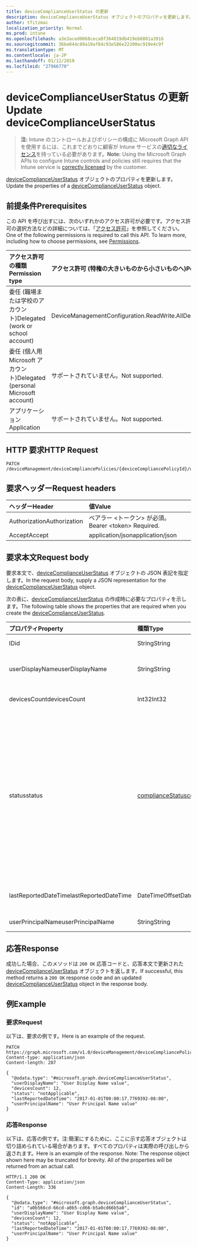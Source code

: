 ```yaml
---
title: deviceComplianceUserStatus の更新
description: deviceComplianceUserStatus オブジェクトのプロパティを更新します。
author: tfitzmac
localization_priority: Normal
ms.prod: intune
ms.openlocfilehash: a3e3aced0068ceca0f364819db419eb8801a3916
ms.sourcegitcommit: 36be044c89a19af84c93e586e22200ec919e4c9f
ms.translationtype: MT
ms.contentlocale: ja-JP
ms.lasthandoff: 01/12/2019
ms.locfileid: "27966770"
---
```

# <a name="update-devicecomplianceuserstatus"></a><span data-ttu-id="45de5-103">deviceComplianceUserStatus の更新</span><span class="sxs-lookup"><span data-stu-id="45de5-103">Update deviceComplianceUserStatus</span></span>

> <span data-ttu-id="45de5-104">**注:** Intune のコントロールおよびポリシーの構成に Microsoft Graph API を使用するには、これまでどおりに顧客が Intune サービスの[適切なライセンス](https://go.microsoft.com/fwlink/?linkid=839381)を持っている必要があります。</span><span class="sxs-lookup"><span data-stu-id="45de5-104">**Note:** Using the Microsoft Graph APIs to configure Intune controls and policies still requires that the Intune service is [correctly licensed](https://go.microsoft.com/fwlink/?linkid=839381) by the customer.</span></span>

<span data-ttu-id="45de5-105">[deviceComplianceUserStatus](../resources/intune-deviceconfig-devicecomplianceuserstatus.md) オブジェクトのプロパティを更新します。</span><span class="sxs-lookup"><span data-stu-id="45de5-105">Update the properties of a [deviceComplianceUserStatus](../resources/intune-deviceconfig-devicecomplianceuserstatus.md) object.</span></span>
## <a name="prerequisites"></a><span data-ttu-id="45de5-106">前提条件</span><span class="sxs-lookup"><span data-stu-id="45de5-106">Prerequisites</span></span>
<span data-ttu-id="45de5-p101">この API を呼び出すには、次のいずれかのアクセス許可が必要です。アクセス許可の選択方法などの詳細については、「[アクセス許可](/graph/permissions-reference)」を参照してください。</span><span class="sxs-lookup"><span data-stu-id="45de5-p101">One of the following permissions is required to call this API. To learn more, including how to choose permissions, see [Permissions](/graph/permissions-reference).</span></span>

|<span data-ttu-id="45de5-109">アクセス許可の種類</span><span class="sxs-lookup"><span data-stu-id="45de5-109">Permission type</span></span>|<span data-ttu-id="45de5-110">アクセス許可 (特権の大きいものから小さいものへ)</span><span class="sxs-lookup"><span data-stu-id="45de5-110">Permissions (from most to least privileged)</span></span>|
|:---|:---|
|<span data-ttu-id="45de5-111">委任 (職場または学校のアカウント)</span><span class="sxs-lookup"><span data-stu-id="45de5-111">Delegated (work or school account)</span></span>|<span data-ttu-id="45de5-112">DeviceManagementConfiguration.ReadWrite.All</span><span class="sxs-lookup"><span data-stu-id="45de5-112">DeviceManagementConfiguration.ReadWrite.All</span></span>|
|<span data-ttu-id="45de5-113">委任 (個人用 Microsoft アカウント)</span><span class="sxs-lookup"><span data-stu-id="45de5-113">Delegated (personal Microsoft account)</span></span>|<span data-ttu-id="45de5-114">サポートされていません。</span><span class="sxs-lookup"><span data-stu-id="45de5-114">Not supported.</span></span>|
|<span data-ttu-id="45de5-115">アプリケーション</span><span class="sxs-lookup"><span data-stu-id="45de5-115">Application</span></span>|<span data-ttu-id="45de5-116">サポートされていません。</span><span class="sxs-lookup"><span data-stu-id="45de5-116">Not supported.</span></span>|

## <a name="http-request"></a><span data-ttu-id="45de5-117">HTTP 要求</span><span class="sxs-lookup"><span data-stu-id="45de5-117">HTTP Request</span></span>
<!-- {
  "blockType": "ignored"
}
-->
``` http
PATCH /deviceManagement/deviceCompliancePolicies/{deviceCompliancePolicyId}/userStatuses/{deviceComplianceUserStatusId}
```

## <a name="request-headers"></a><span data-ttu-id="45de5-118">要求ヘッダー</span><span class="sxs-lookup"><span data-stu-id="45de5-118">Request headers</span></span>
|<span data-ttu-id="45de5-119">ヘッダー</span><span class="sxs-lookup"><span data-stu-id="45de5-119">Header</span></span>|<span data-ttu-id="45de5-120">値</span><span class="sxs-lookup"><span data-stu-id="45de5-120">Value</span></span>|
|:---|:---|
|<span data-ttu-id="45de5-121">Authorization</span><span class="sxs-lookup"><span data-stu-id="45de5-121">Authorization</span></span>|<span data-ttu-id="45de5-122">ベアラー &lt;トークン&gt; が必須。</span><span class="sxs-lookup"><span data-stu-id="45de5-122">Bearer &lt;token&gt; Required.</span></span>|
|<span data-ttu-id="45de5-123">Accept</span><span class="sxs-lookup"><span data-stu-id="45de5-123">Accept</span></span>|<span data-ttu-id="45de5-124">application/json</span><span class="sxs-lookup"><span data-stu-id="45de5-124">application/json</span></span>|

## <a name="request-body"></a><span data-ttu-id="45de5-125">要求本文</span><span class="sxs-lookup"><span data-stu-id="45de5-125">Request body</span></span>
<span data-ttu-id="45de5-126">要求本文で、[deviceComplianceUserStatus](../resources/intune-deviceconfig-devicecomplianceuserstatus.md) オブジェクトの JSON 表記を指定します。</span><span class="sxs-lookup"><span data-stu-id="45de5-126">In the request body, supply a JSON representation for the [deviceComplianceUserStatus](../resources/intune-deviceconfig-devicecomplianceuserstatus.md) object.</span></span>

<span data-ttu-id="45de5-127">次の表に、[deviceComplianceUserStatus](../resources/intune-deviceconfig-devicecomplianceuserstatus.md) の作成時に必要なプロパティを示します。</span><span class="sxs-lookup"><span data-stu-id="45de5-127">The following table shows the properties that are required when you create the [deviceComplianceUserStatus](../resources/intune-deviceconfig-devicecomplianceuserstatus.md).</span></span>

|<span data-ttu-id="45de5-128">プロパティ</span><span class="sxs-lookup"><span data-stu-id="45de5-128">Property</span></span>|<span data-ttu-id="45de5-129">種類</span><span class="sxs-lookup"><span data-stu-id="45de5-129">Type</span></span>|<span data-ttu-id="45de5-130">説明</span><span class="sxs-lookup"><span data-stu-id="45de5-130">Description</span></span>|
|:---|:---|:---|
|<span data-ttu-id="45de5-131">ID</span><span class="sxs-lookup"><span data-stu-id="45de5-131">id</span></span>|<span data-ttu-id="45de5-132">String</span><span class="sxs-lookup"><span data-stu-id="45de5-132">String</span></span>|<span data-ttu-id="45de5-133">エンティティのキー。</span><span class="sxs-lookup"><span data-stu-id="45de5-133">Key of the entity.</span></span>|
|<span data-ttu-id="45de5-134">userDisplayName</span><span class="sxs-lookup"><span data-stu-id="45de5-134">userDisplayName</span></span>|<span data-ttu-id="45de5-135">String</span><span class="sxs-lookup"><span data-stu-id="45de5-135">String</span></span>|<span data-ttu-id="45de5-136">DevicePolicyStatus のユーザー名。</span><span class="sxs-lookup"><span data-stu-id="45de5-136">User name of the DevicePolicyStatus.</span></span>|
|<span data-ttu-id="45de5-137">devicesCount</span><span class="sxs-lookup"><span data-stu-id="45de5-137">devicesCount</span></span>|<span data-ttu-id="45de5-138">Int32</span><span class="sxs-lookup"><span data-stu-id="45de5-138">Int32</span></span>|<span data-ttu-id="45de5-139">そのユーザーのデバイスの数。</span><span class="sxs-lookup"><span data-stu-id="45de5-139">Devices count for that user.</span></span>|
|<span data-ttu-id="45de5-140">status</span><span class="sxs-lookup"><span data-stu-id="45de5-140">status</span></span>|[<span data-ttu-id="45de5-141">complianceStatus</span><span class="sxs-lookup"><span data-stu-id="45de5-141">complianceStatus</span></span>](../resources/intune-shared-compliancestatus.md)|<span data-ttu-id="45de5-142">ポリシー レポートのコンプライアンスの状態。</span><span class="sxs-lookup"><span data-stu-id="45de5-142">Compliance status of the policy report.</span></span> <span data-ttu-id="45de5-143">可能な値は、`unknown`、`notApplicable`、`compliant`、`remediated`、`nonCompliant`、`error`、`conflict`、`notAssigned` です。</span><span class="sxs-lookup"><span data-stu-id="45de5-143">Possible values are: `unknown`, `notApplicable`, `compliant`, `remediated`, `nonCompliant`, `error`, `conflict`, `notAssigned`.</span></span>|
|<span data-ttu-id="45de5-144">lastReportedDateTime</span><span class="sxs-lookup"><span data-stu-id="45de5-144">lastReportedDateTime</span></span>|<span data-ttu-id="45de5-145">DateTimeOffset</span><span class="sxs-lookup"><span data-stu-id="45de5-145">DateTimeOffset</span></span>|<span data-ttu-id="45de5-146">ポリシー レポートの最終変更日時。</span><span class="sxs-lookup"><span data-stu-id="45de5-146">Last modified date time of the policy report.</span></span>|
|<span data-ttu-id="45de5-147">userPrincipalName</span><span class="sxs-lookup"><span data-stu-id="45de5-147">userPrincipalName</span></span>|<span data-ttu-id="45de5-148">String</span><span class="sxs-lookup"><span data-stu-id="45de5-148">String</span></span>|<span data-ttu-id="45de5-149">UserPrincipalName。</span><span class="sxs-lookup"><span data-stu-id="45de5-149">UserPrincipalName.</span></span>|



## <a name="response"></a><span data-ttu-id="45de5-150">応答</span><span class="sxs-lookup"><span data-stu-id="45de5-150">Response</span></span>
<span data-ttu-id="45de5-151">成功した場合、このメソッドは `200 OK` 応答コードと、応答本文で更新された [deviceComplianceUserStatus](../resources/intune-deviceconfig-devicecomplianceuserstatus.md) オブジェクトを返します。</span><span class="sxs-lookup"><span data-stu-id="45de5-151">If successful, this method returns a `200 OK` response code and an updated [deviceComplianceUserStatus](../resources/intune-deviceconfig-devicecomplianceuserstatus.md) object in the response body.</span></span>

## <a name="example"></a><span data-ttu-id="45de5-152">例</span><span class="sxs-lookup"><span data-stu-id="45de5-152">Example</span></span>
### <a name="request"></a><span data-ttu-id="45de5-153">要求</span><span class="sxs-lookup"><span data-stu-id="45de5-153">Request</span></span>
<span data-ttu-id="45de5-154">以下は、要求の例です。</span><span class="sxs-lookup"><span data-stu-id="45de5-154">Here is an example of the request.</span></span>
``` http
PATCH https://graph.microsoft.com/v1.0/deviceManagement/deviceCompliancePolicies/{deviceCompliancePolicyId}/userStatuses/{deviceComplianceUserStatusId}
Content-type: application/json
Content-length: 287

{
  "@odata.type": "#microsoft.graph.deviceComplianceUserStatus",
  "userDisplayName": "User Display Name value",
  "devicesCount": 12,
  "status": "notApplicable",
  "lastReportedDateTime": "2017-01-01T00:00:17.7769392-08:00",
  "userPrincipalName": "User Principal Name value"
}
```

### <a name="response"></a><span data-ttu-id="45de5-155">応答</span><span class="sxs-lookup"><span data-stu-id="45de5-155">Response</span></span>
<span data-ttu-id="45de5-p103">以下は、応答の例です。注:簡潔にするために、ここに示す応答オブジェクトは切り詰められている場合があります。すべてのプロパティは実際の呼び出しから返されます。</span><span class="sxs-lookup"><span data-stu-id="45de5-p103">Here is an example of the response. Note: The response object shown here may be truncated for brevity. All of the properties will be returned from an actual call.</span></span>
``` http
HTTP/1.1 200 OK
Content-Type: application/json
Content-Length: 336

{
  "@odata.type": "#microsoft.graph.deviceComplianceUserStatus",
  "id": "a0b566cd-66cd-a0b5-cd66-b5a0cd66b5a0",
  "userDisplayName": "User Display Name value",
  "devicesCount": 12,
  "status": "notApplicable",
  "lastReportedDateTime": "2017-01-01T00:00:17.7769392-08:00",
  "userPrincipalName": "User Principal Name value"
}
```



